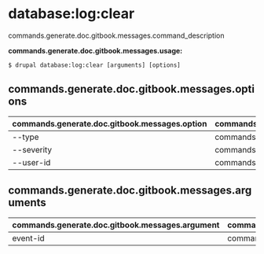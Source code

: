 # database:log:clear
commands.generate.doc.gitbook.messages.command_description

**commands.generate.doc.gitbook.messages.usage:**
```
$ drupal database:log:clear [arguments] [options] 
```

## commands.generate.doc.gitbook.messages.options
commands.generate.doc.gitbook.messages.option | commands.generate.doc.gitbook.messages.details
-------|-------------
--type | commands.database.log.clear.options.type
--severity | commands.database.log.clear.options.severity
--user-id | commands.database.log.clear.options.user-id

## commands.generate.doc.gitbook.messages.arguments
commands.generate.doc.gitbook.messages.argument | commands.generate.doc.gitbook.messages.details
---------|-------------
event-id | commands.database.log.clear.arguments.event-id
